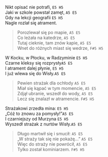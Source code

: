 Nikt opisać nie potrafi, `E5 H5`  
Jaki w szkole powstał zamęt, `A5 E5`  
Gdy na lekcji geografii `E5 H5`  
Nagle rozlał się atrament.

>Porozlewał się po mapie, `A5 E5`   
>Co leżała na katedrze, `A5 E5`   
>Tutaj cieknie, tam znów kapie, `A5 E5`   
>Wnet do różnych miast się wedrze, `F#5 H5`  

W Kocku, w Płocku, w Radzyminie `E5 H5`  
Czarne kleksy się rozprysły`A5 E5`  
I atrament dalej płynie, `E5 H5`  
I już wlewa się do Wisły.`A5 E5`  

>Pewien strażak dla ochłody `A5 E5`   
>Miał się kąpać w tym momencie, `A5 E5`   
>Zdjął ubranie, wszedł do wody, `A5 E5`   
>Lecz się znalazł w atramencie. `F#5 H5`  

Strażakowi zrzedła mina: `E5 H5`  
„Cóż to znowu za pomysły!”`A5 E5`  
I czarniejszy od Murzyna `E5 H5`  
Wyszedł strażak z nurtów Wisły.`A5 E5`  

>Długo martwił się i smucił: `A5 E5`   
>„W straży tak się nie pokażę…” `A5 E5`   
>Więc do straży nie powrócił, `A5 E5`   
>Tylko został kominiarzem. `F#5 H5`  